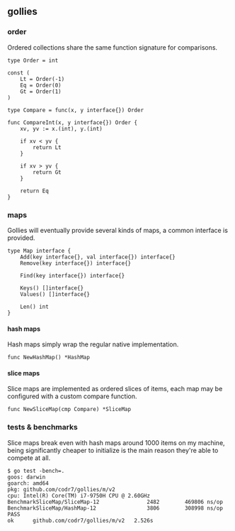 ## gollies

### order
Ordered collections share the same function signature for comparisons.

```
type Order = int

const (
	Lt = Order(-1)
	Eq = Order(0)
	Gt = Order(1)
)

type Compare = func(x, y interface{}) Order

func CompareInt(x, y interface{}) Order {
	xv, yv := x.(int), y.(int)
	
	if xv < yv {
		return Lt
	}

	if xv > yv {
		return Gt
	}

	return Eq	
}
```

### maps
Gollies will eventually provide several kinds of maps, a common interface is provided.

```
type Map interface {
	Add(key interface{}, val interface{}) interface{}
	Remove(key interface{}) interface{}

	Find(key interface{}) interface{}

	Keys() []interface{}
	Values() []interface{}

	Len() int
}
```

#### hash maps
Hash maps simply wrap the regular native implementation.

```
func NewHashMap() *HashMap
```

#### slice maps
Slice maps are implemented as ordered slices of items, each map may be configured with a custom compare function.

```
func NewSliceMap(cmp Compare) *SliceMap
```

### tests & benchmarks
Slice maps break even with hash maps around 1000 items on my machine, being significantly cheaper to initialize is the main reason they're able to compete at all. 

```
$ go test -bench=.
goos: darwin
goarch: amd64
pkg: github.com/codr7/gollies/m/v2
cpu: Intel(R) Core(TM) i7-9750H CPU @ 2.60GHz
BenchmarkSliceMap/SliceMap-12         	    2482	    469806 ns/op
BenchmarkSliceMap/HashMap-12          	    3806	    308998 ns/op
PASS
ok  	github.com/codr7/gollies/m/v2	2.526s
```

